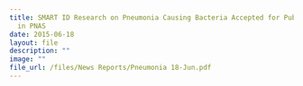 ```yaml
---
title: SMART ID Research on Pneumonia Causing Bacteria Accepted for Publication
  in PNAS
date: 2015-06-18
layout: file
description: ""
image: ""
file_url: /files/News Reports/Pneumonia 18-Jun.pdf
---
```


